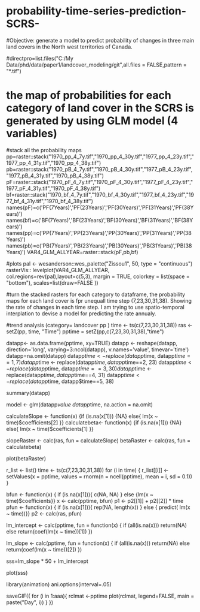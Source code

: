 # probability-time-series-prediction-SCRS-
#Objective: generate a model to predict probability of changes in three main land covers in the North west territories of Canada. 


#directpro=list.files("C:/My Data/phd/data/paper1/landcover_modeling/git",all.files = FALSE,pattern = "*.tif")


# the map of probabilities for each category of land cover in the SCRS is generated by using GLM model (4 variables)


#stack all the probability maps
pp=raster::stack("1970_pp_4_7y.tif","1970_pp_4_30y.tif","1977_pp_4_23y.tif","1977_pp_4_31y.tif","1970_pp_4_38y.tif")
pb=raster::stack("1970_pB_4_7y.tif","1970_pB_4_30y.tif","1977_pB_4_23y.tif","1977_pB_4_31y.tif","1970_pB_4_38y.tif")
pF=raster::stack("1970_pF_4_7y.tif","1970_pF_4_30y.tif","1977_pF_4_23y.tif","1977_pF_4_31y.tif","1970_pF_4_38y.tif")
bf=raster::stack("1970_bf_4_7y.tif","1970_bf_4_30y.tif","1977_bf_4_23y.tif","1977_bf_4_31y.tif","1970_bf_4_38y.tif")
names(pF)=c('PF(7Years)','PF(23Years)','PF(30Years)','PF(31Years)','PF(38Years)')
names(bf)=c('BF(7Years)','BF(23Years)','BF(30Years)','BF(31Years)','BF(38Years)')
names(pp)=c('PP(7Years)','PP(23Years)','PP(30Years)','PP(31Years)','PP(38Years)')
names(pb)=c('PB(7Years)','PB(23Years)','PB(30Years)','PB(31Years)','PB(38Years)')
VAR4_GLM_ALLYEAR=raster::stack(pF,pb,bf)

#plots
pal <- wesanderson::wes_palette("Zissou1", 50, type = "continuous")
rasterVis:: levelplot(VAR4_GLM_ALLYEAR, col.regions=rev(pal),layout=c(5,3), margin = TRUE, colorkey = list(space = "bottom"), scales=list(draw=FALSE ))


#turn the stacked rasters for each  category to dataframe, the probability maps for each land cover is fpr unequall time step (7,23,30,31,38). Showing the rate of changes in each time step. I am trying to use spatio-temporal interplation to devise a model for predicting the rate annualy.

#trend analysis (category= landcover pp )
time <- ts(c(7,23,30,31,38))
ras <- setZ(pp, time, "Time")
pptime = setZ(pp,c(7,23,30,31,38),"time")








datapp<- as.data.frame(pptime, xy=TRUE)
datapp <- reshape(datapp, direction='long', varying=3:ncol(datapp), v.names='value', timevar='time')
datapp=na.omit(datapp)
datapp$time <- replace(datapp$time, datapp$time==1, 7)
datapp$time <- replace(datapp$time, datapp$time==2, 23)
datapp$time <- replace(datapp$time, datapp$time==3, 30)
datapp$time <- replace(datapp$time, datapp$time==4, 31)
datapp$time <- replace(datapp$time, datapp$time==5, 38)

summary(datapp)



model <- glm(datapp$value~ datapp$time, na.action = na.omit)





calculateSlope <- function(x) {if (is.na(x[1])) {NA} else{ lm(x ~ time)$coefficients[2] }}
calculatebeta<- function(x) {if (is.na(x[1])) {NA} else{ lm(x ~ time)$coefficients[1] }}



slopeRaster <- calc(ras, fun = calculateSlope)
betaRaster <- calc(ras, fun = calculatebeta)

plot(betaRaster)

r_list <- list()
time <- ts(c(7,23,30,31,38))
for (i in time) {
  r_list[[i]] <- setValues(x = pptime, values = rnorm(n = ncell(pptime), mean = i, sd = 0.1))
}


bfun <- function(x) { if (is.na(x[1])){ c(NA, NA) } else {lm(x ~ time)$coefficients}} 
x <- calc(pptime, bfun)
p1 <- p2[[1]] + p2[[2]] * time
pfun <- function(x) { if (is.na(x[1])){ rep(NA, length(x)) } else { predict( lm(x ~ time))}} 
p2 <- calc(ras, pfun)









lm_intercept <- calc(pptime, fun = function(x) {
  if (all(is.na(x)))
    return(NA)
  else
    return(coef(lm(x ~ time))[1])
})

lm_slope <- calc(pptime, fun = function(x) {
  if (all(is.na(x)))
    return(NA)
  else
    return(coef(lm(x ~ time))[2])
})

sss=lm_slope * 50 + lm_intercept













plot(sss)

library(animation)
ani.options(interval=.05)

saveGIF({
  for (i in 1:aaa){
    rclmat <-pptime
    plot(rclmat, legend=FALSE, main = paste("Day", i))
  }
}) 




